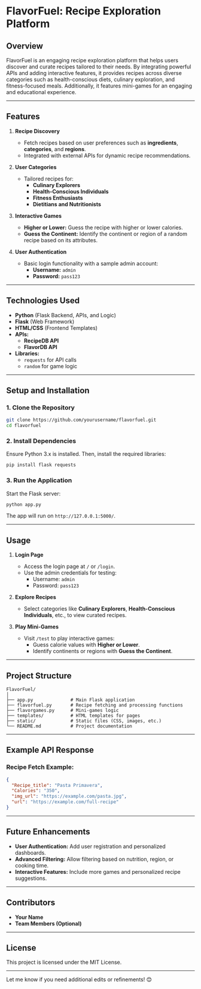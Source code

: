 # **FlavorFuel: Recipe Exploration Platform**  

## **Overview**  
FlavorFuel is an engaging recipe exploration platform that helps users discover and curate recipes tailored to their needs. By integrating powerful APIs and adding interactive features, it provides recipes across diverse categories such as health-conscious diets, culinary exploration, and fitness-focused meals. Additionally, it features mini-games for an engaging and educational experience.

---

## **Features**  

1. **Recipe Discovery**  
   - Fetch recipes based on user preferences such as **ingredients**, **categories**, and **regions**.  
   - Integrated with external APIs for dynamic recipe recommendations.  

2. **User Categories**  
   - Tailored recipes for:  
     - **Culinary Explorers**  
     - **Health-Conscious Individuals**  
     - **Fitness Enthusiasts**  
     - **Dietitians and Nutritionists**  

3. **Interactive Games**  
   - **Higher or Lower:** Guess the recipe with higher or lower calories.  
   - **Guess the Continent:** Identify the continent or region of a random recipe based on its attributes.  

4. **User Authentication**  
   - Basic login functionality with a sample admin account:  
     - **Username:** `admin`  
     - **Password:** `pass123`  

---

## **Technologies Used**  
- **Python** (Flask Backend, APIs, and Logic)  
- **Flask** (Web Framework)  
- **HTML/CSS** (Frontend Templates)  
- **APIs:**  
  - **RecipeDB API**  
  - **FlavorDB API**  
- **Libraries:**  
  - `requests` for API calls  
  - `random` for game logic  

---

## **Setup and Installation**  

### **1. Clone the Repository**  
```bash
git clone https://github.com/yourusername/flavorfuel.git
cd flavorfuel
```

### **2. Install Dependencies**  
Ensure Python 3.x is installed. Then, install the required libraries:  
```bash
pip install flask requests
```

### **3. Run the Application**  
Start the Flask server:  
```bash
python app.py
```
The app will run on `http://127.0.0.1:5000/`.

---

## **Usage**  

1. **Login Page**  
   - Access the login page at `/` or `/login`.  
   - Use the admin credentials for testing:  
     - Username: `admin`  
     - Password: `pass123`  

2. **Explore Recipes**  
   - Select categories like **Culinary Explorers**, **Health-Conscious Individuals**, etc., to view curated recipes.  

3. **Play Mini-Games**  
   - Visit `/test` to play interactive games:  
     - Guess calorie values with **Higher or Lower**.  
     - Identify continents or regions with **Guess the Continent**.  

---

## **Project Structure**  
```plaintext
FlavorFuel/
│
├── app.py              # Main Flask application
├── flavorfuel.py       # Recipe fetching and processing functions
├── flavorgames.py      # Mini-games logic
├── templates/          # HTML templates for pages
├── static/             # Static files (CSS, images, etc.)
└── README.md           # Project documentation
```

---

## **Example API Response**  
### **Recipe Fetch Example:**  
```json
{
  "Recipe_title": "Pasta Primavera",
  "Calories": "350",
  "img_url": "https://example.com/pasta.jpg",
  "url": "https://example.com/full-recipe"
}
```

---

## **Future Enhancements**  
- **User Authentication:** Add user registration and personalized dashboards.  
- **Advanced Filtering:** Allow filtering based on nutrition, region, or cooking time.  
- **Interactive Features:** Include more games and personalized recipe suggestions.  

---

## **Contributors**  
- **Your Name**  
- **Team Members (Optional)**  

---

## **License**  
This project is licensed under the MIT License.  

---

Let me know if you need additional edits or refinements! 😊
